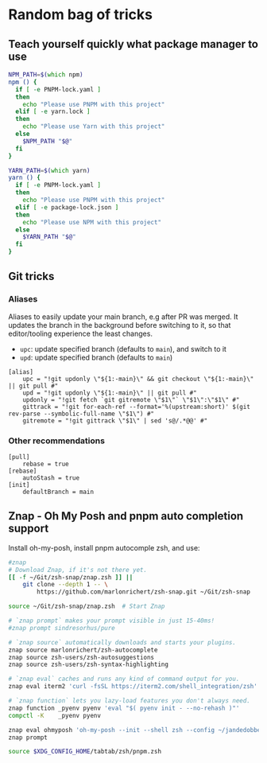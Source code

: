 # Random bag of tricks

## Teach yourself quickly what package manager to use

```zsh
NPM_PATH=$(which npm)
npm () {
  if [ -e PNPM-lock.yaml ]
  then
    echo "Please use PNPM with this project"
  elif [ -e yarn.lock ]
  then
    echo "Please use Yarn with this project"
  else
    $NPM_PATH "$@"
  fi
}

YARN_PATH=$(which yarn)
yarn () {
  if [ -e PNPM-lock.yaml ]
  then
    echo "Please use PNPM with this project"
  elif [ -e package-lock.json ]
  then
    echo "Please use NPM with this project"
  else
    $YARN_PATH "$@"
  fi
}
```

## Git tricks

### Aliases

Aliases to easily update your main branch, e.g after PR was merged.
It updates the branch in the background before switching to it, so that editor/tooling experience the least changes.

- `upc`: update specified branch (defaults to `main`), and switch to it
- `upd`: update specified branch (defaults to `main`)

```
[alias]
	upc = "!git updonly \"${1:-main}\" && git checkout \"${1:-main}\" || git pull #"
	upd = "!git updonly \"${1:-main}\" || git pull #"
	updonly = "!git fetch `git gitremote \"$1\"` \"$1\":\"$1\" #"
	gittrack = "!git for-each-ref --format='%(upstream:short)' $(git rev-parse --symbolic-full-name \"$1\") #"
	gitremote = "!git gittrack \"$1\" | sed 's@/.*@@' #"
```

### Other recommendations

```
[pull]
	rebase = true
[rebase]
	autoStash = true
[init]
	defaultBranch = main
```

## Znap - Oh My Posh and pnpm auto completion support

Install oh-my-posh, install pnpm autocomple zsh, and use:

```zsh
#znap
# Download Znap, if it's not there yet.
[[ -f ~/Git/zsh-snap/znap.zsh ]] ||
    git clone --depth 1 -- \
        https://github.com/marlonrichert/zsh-snap.git ~/Git/zsh-snap

source ~/Git/zsh-snap/znap.zsh  # Start Znap

# `znap prompt` makes your prompt visible in just 15-40ms!
#znap prompt sindresorhus/pure

# `znap source` automatically downloads and starts your plugins.
znap source marlonrichert/zsh-autocomplete
znap source zsh-users/zsh-autosuggestions
znap source zsh-users/zsh-syntax-highlighting

# `znap eval` caches and runs any kind of command output for you.
znap eval iterm2 'curl -fsSL https://iterm2.com/shell_integration/zsh'

# `znap function` lets you lazy-load features you don't always need.
znap function _pyenv pyenv 'eval "$( pyenv init - --no-rehash )"'
compctl -K    _pyenv pyenv

znap eval ohmyposh 'oh-my-posh --init --shell zsh --config ~/jandedobbeleer.omp.json'
znap prompt

source $XDG_CONFIG_HOME/tabtab/zsh/pnpm.zsh
```
